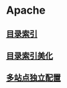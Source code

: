 # Apache

## [目录索引](./目录索引/目录索引.md)

## [目录索引美化](./目录索引/目录索引美化.md)

## [多站点独立配置](./多站点独立配置/多站点独立配置.md)